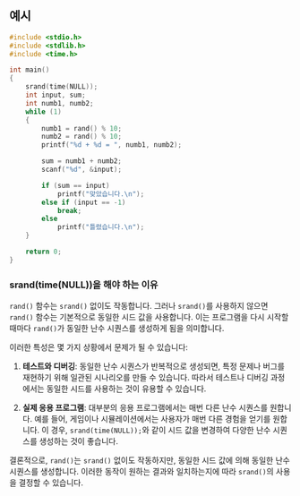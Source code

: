 
## 예시

```c
#include <stdio.h>
#include <stdlib.h>
#include <time.h>

int main()
{
    srand(time(NULL));
    int input, sum;
    int numb1, numb2;
    while (1)
    {
        numb1 = rand() % 10;
        numb2 = rand() % 10;
        printf("%d + %d = ", numb1, numb2);

        sum = numb1 + numb2;
        scanf("%d", &input);

        if (sum == input)
            printf("맞았습니다.\n");
        else if (input == -1)
            break;
        else
            printf("틀렸습니다.\n");
    }

    return 0;
}
```

### srand(time(NULL))을 해야 하는 이유

`rand()` 함수는 `srand()` 없이도 작동합니다. 그러나 `srand()`를 사용하지 않으면 `rand()` 함수는 기본적으로 동일한 시드 값을 사용합니다. 이는 프로그램을 다시 시작할 때마다 `rand()`가 동일한 난수 시퀀스를 생성하게 됨을 의미합니다.

이러한 특성은 몇 가지 상황에서 문제가 될 수 있습니다:

1. **테스트와 디버깅**: 동일한 난수 시퀀스가 반복적으로 생성되면, 특정 문제나 버그를 재현하기 위해 일관된 시나리오를 만들 수 있습니다. 따라서 테스트나 디버깅 과정에서는 동일한 시드를 사용하는 것이 유용할 수 있습니다.

2. **실제 응용 프로그램**: 대부분의 응용 프로그램에서는 매번 다른 난수 시퀀스를 원합니다. 예를 들어, 게임이나 시뮬레이션에서는 사용자가 매번 다른 경험을 얻기를 원합니다. 이 경우, `srand(time(NULL));`와 같이 시드 값을 변경하여 다양한 난수 시퀀스를 생성하는 것이 좋습니다.

결론적으로, `rand()`는 `srand()` 없이도 작동하지만, 동일한 시드 값에 의해 동일한 난수 시퀀스를 생성합니다. 이러한 동작이 원하는 결과와 일치하는지에 따라 `srand()`의 사용을 결정할 수 있습니다.